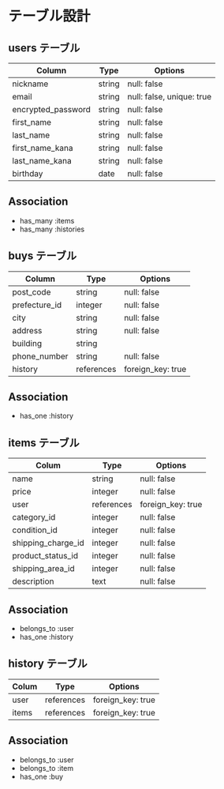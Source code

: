 # テーブル設計

## users テーブル

| Column               | Type   | Options                   |
| --------             | ------ | -----------               |
| nickname             | string | null: false               |
| email                | string | null: false, unique: true |
| encrypted_password   | string | null: false               |
| first_name           | string | null: false               |
| last_name            | string | null: false               |
| first_name_kana      | string | null: false               |
| last_name_kana       | string | null: false               |
| birthday             | date   | null: false               |

## Association

- has_many :items
- has_many :histories



## buys テーブル

|  Column       | Type        | Options                        |
| --------      | ------      | ---------------------------    |
| post_code     | string	    | null: false                    |
| prefecture_id | integer	    | null: false                    |
| city          | string	    | null: false                    |
| address       | string	    | null: false                    |
| building      | string      |                                |
| phone_number  | string      | null: false                    |
| history       | references  | foreign_key: true              |

## Association

- has_one :history


## items テーブル

| Colum              | Type        | Options            |
| --------           | ------      | -----------        |
| name               | string      | null: false        |
| price              | integer     | null: false        |
| user               | references  | foreign_key: true  | 
| category_id        | integer     | null: false        |
| condition_id       | integer     | null: false        |
| shipping_charge_id | integer     | null: false        |
| product_status_id  | integer     | null: false        |
| shipping_area_id   | integer     | null: false        |
| description        | text        | null: false        |

## Association

- belongs_to :user 
- has_one :history


## history テーブル

| Colum              | Type           | Options            |
| --------           | ------         | -----------        |
| user               | references     | foreign_key: true  |
| items              | references     | foreign_key: true  |

## Association

- belongs_to :user
- belongs_to :item
- has_one :buy

